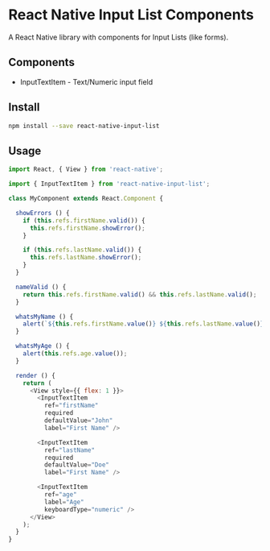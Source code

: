 # React Native Input List Components

A React Native library with components for Input Lists (like forms).

## Components

* InputTextItem - Text/Numeric input field

## Install

```bash
npm install --save react-native-input-list
```

## Usage

```js
import React, { View } from 'react-native';

import { InputTextItem } from 'react-native-input-list';

class MyComponent extends React.Component {

  showErrors () {
    if (this.refs.firstName.valid()) {
      this.refs.firstName.showError();
    }

    if (this.refs.lastName.valid()) {
      this.refs.lastName.showError();
    }
  }

  nameValid () {
    return this.refs.firstName.valid() && this.refs.lastName.valid();
  }

  whatsMyName () {
    alert(`${this.refs.firstName.value()} ${this.refs.lastName.value()}`);
  }

  whatsMyAge () {
    alert(this.refs.age.value());
  }

  render () {
    return (
      <View style={{ flex: 1 }}>
        <InputTextItem
          ref="firstName"
          required
          defaultValue="John"
          label="First Name" />

        <InputTextItem
          ref="lastName"
          required
          defaultValue="Doe"
          label="First Name" />

        <InputTextItem
          ref="age"
          label="Age"
          keyboardType="numeric" />
      </View>
    );
  }
}
```
